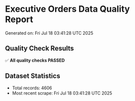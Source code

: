 # Executive Orders Data Quality Report
Generated on: Fri Jul 18 03:41:28 UTC 2025

## Quality Check Results
✅ **All quality checks PASSED**

## Dataset Statistics
- Total records: 4606
- Most recent scrape: Fri Jul 18 03:41:28 UTC 2025
